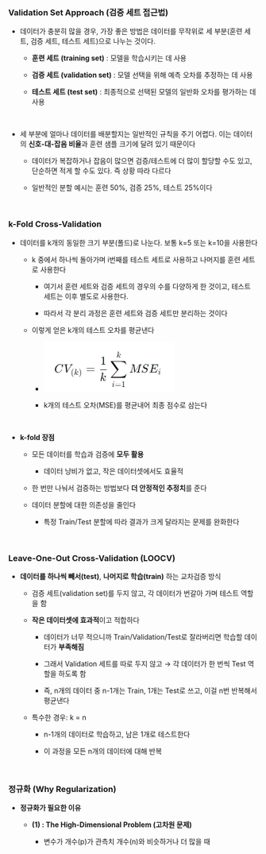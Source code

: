 ### Validation Set Approach (검증 세트 접근법)

- 데이터가 충분히 많을 경우, 가장 좋은 방법은 데이터를 무작위로 세 부분(훈련 세트, 검증 세트, 테스트 세트)으로 나누는 것이다.

    - **훈련 세트 (training set)** : 모델을 학습시키는 데 사용
 
    - **검증 세트 (validation set)** : 모델 선택을 위해 예측 오차를 추정하는 데 사용
 
    - **테스트 세트 (test set)** : 최종적으로 선택된 모델의 일반화 오차를 평가하는 데 사용

<br/>

- 세 부분에 얼마나 데이터를 배분할지는 일반적인 규칙을 주기 어렵다. 이는 데이터의 **신호-대-잡음 비율**과 훈련 샘플 크기에 달려 있기 때문이다

    - 데이터가 복잡하거나 잡음이 많으면 검증/테스트에 더 많이 할당할 수도 있고, 단순하면 적게 할 수도 있다. 즉 상황 따라 다르다
 
    - 일반적인 분할 예시는 훈련 50%, 검증 25%, 테스트 25%이다

<br/>

### k-Fold Cross-Validation

- 데이터를 k개의 동일한 크기 부분(폴드)로 나눈다. 보통 k=5 또는 k=10을 사용한다

    - k 중에서 하나씩 돌아가며 i번째를 테스트 세트로 사용하고 나머지를 훈련 세트로 사용한다
 
        - 여기서 훈련 세트와 검증 세트의 경우의 수를 다양하게 한 것이고, 테스트 세트는 이후 별도로 사용한다.
     
        - 따라서 각 분리 과정은 훈련 세트와 검증 세트만 분리하는 것이다  
 
    - 이렇게 얻은 k개의 테스트 오차를 평균낸다
 
        - ![System Resources](../../images/Artificial%20Neural%20Network%20images/04-2장k-flod테스트오차평균.png)
     
        - k개의 테스트 오차(MSE)를 평균내어 최종 점수로 삼는다

<br/>

- **k-fold 장점**

    - 모든 데이터를 학습과 검증에 **모두 활용**
 
        - 데이터 낭비가 없고, 작은 데이터셋에서도 효율적

    - 한 번만 나눠서 검증하는 방법보다 **더 안정적인 추정치**를 준다
 
    - 데이터 분할에 대한 의존성을 줄인다
 
        - 특정 Train/Test 분할에 따라 결과가 크게 달라지는 문제를 완화한다 

<br/>

### Leave-One-Out Cross-Validation (LOOCV)

- **데이터를 하나씩 빼서(test)**, **나머지로 학습(train)** 하는 교차검증 방식

    - 검증 세트(validation set)를 두지 않고, 각 데이터가 번갈아 가며 테스트 역할을 함

    - **작은 데이터셋에 효과적**이고 적합하다
 
        - 데이터가 너무 적으니까 Train/Validation/Test로 잘라버리면 학습할 데이터가 **부족해짐**
     
        - 그래서 Validation 세트를 따로 두지 않고 → 각 데이터가 한 번씩 Test 역할을 하도록 함
     
        - 즉, n개의 데이터 중 n-1개는 Train, 1개는 Test로 쓰고, 이걸 n번 반복해서 평균낸다
 
    - 특수한 경우: k = n
 
        - n-1개의 데이터로 학습하고, 남은 1개로 테스트한다
     
        - 이 과정을 모든 n개의 데이터에 대해 반복

<br/>

### 정규화 (Why Regularization)

- **정규화가 필요한 이유**

    - **(1) : The High-Dimensional Problem (고차원 문제)**
 
        - 변수가 개수(p)가 관측치 개수(n)와 비슷하거나 더 많을 때 



























































































